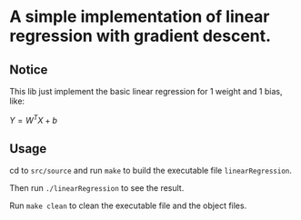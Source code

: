 # A simple implementation of linear regression with gradient descent.

## Notice

This lib just implement the basic linear regression for 1 weight and 1 bias, like: 

$Y = W^TX + b$

## Usage

cd to `src/source` and run `make` to build the executable file `linearRegression`.

Then run `./linearRegression` to see the result.

Run `make clean` to clean the executable file and the object files.
